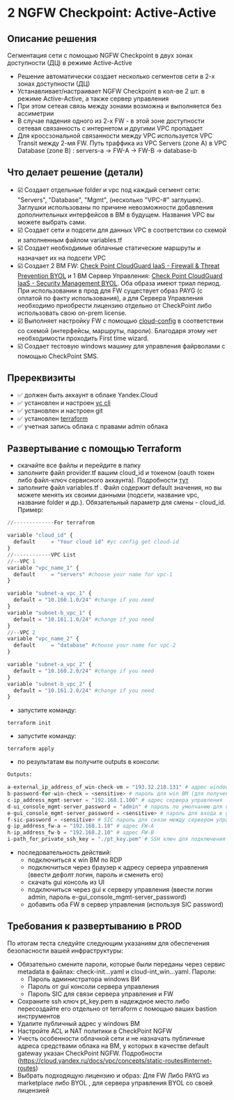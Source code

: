 # 2 NGFW Checkpoint: Active-Active



## Описание решения
Сегментация сети с помощью NGFW Checkpoint в двух зонах доступности (ДЦ) в режиме Active-Active

- Решение автоматически создает несколько сегментов сети в 2-х зонах доступности (ДЦ)
- Устанавливает/настраивает NGFW Checkpoint в кол-ве 2 шт. в режиме Active-Active, а также сервер управления
- При этом сетеая связь между зонами возможна и выполняется без ассиметрии
- В случае падения одного из 2-х FW - в этой зоне доступности сетевая связанность с интернетом и другими VPC пропадает
- Для кроссзональной связанности между VPC используется VPC Transit между 2-мя FW. Путь траффика из VPC Servers (zone A) в VPC Database (zone B) : servers-a -> FW-A -> FW-B -> database-b

## Что делает решение (детали)
- ☑️ Создает отдельные folder и vpc под каждый сегмент сети: "Servers", "Database", "Mgmt", (несколько "VPC-#" заглушек). Заглушки использованы по причине невозможности добавления дополнительных интерфейсов в ВМ в будущем. Названия VPC вы можете выбрать сами.
- ☑️ Создает сети и подсети для данных VPC в соответствии со схемой и заполненным файлом variables.tf
- ☑️ Создает необходимые облачные статические маршруты и назначает их на подсети VPC
- ☑️ Создает 2 ВМ FW: [Check Point CloudGuard IaaS - Firewall & Threat Prevention BYOL](https://cloud.yandex.ru/marketplace/products/f2eb527bqp4f4ksht2af) и 1 ВМ Сервер Управления: [Check Point CloudGuard IaaS - Security Management BYOL](https://cloud.yandex.ru/marketplace/products/f2e1si2qna6s0q01eda0). Оба образа имеют триал период. При использовании в прод для FW существует образ PAYG (с оплатой по факту использования), а для Сервера Управления необходимо приобрести лицензию отдельно от CheckPoint либо использовать свою on-prem license.
- ☑️ Выполняет настройку FW с помощью [cloud-config](https://supportcenter.checkpoint.com/supportcenter/portal?eventSubmit_doGoviewsolutiondetails=&solutionid=sk165476) в соответствии со схемой (интерфейсы, маршруты, пароли). Благодаря этому нет необходимости проходить First time wizard.
- ☑️ Создает тестовую  windows машину для управления файрволами с помощью CheckPoint SMS.

## Пререквизиты
- :white_check_mark: должен быть аккаунт в облаке Yandex.Cloud
- :white_check_mark: установлен и настроен [yc cli](https://cloud.yandex.ru/docs/cli/quickstart)
- :white_check_mark: установлен и настроен git
- :white_check_mark: установлен [terraform](https://www.terraform.io/downloads.html)
- :white_check_mark: учетная запись облака с правами admin облака

## Развертывание с помощью Terraform
- скачайте все файлы и перейдите в папку
- заполните файл provider.tf вашим cloud_id и токеном (oauth токен либо файл-ключ сервисного аккаунта). Подробности [тут](https://registry.terraform.io/providers/yandex-cloud/yandex/latest/docs)
- заполните файл variables.tf . Файл содержит default значения, но вы можете менять их своими данными (подсети, название vpc, название folder и др.). Обязательный параметр для смены - cloud_id. Пример:
```Python
//-------------For terrafrom

variable "cloud_id" {
  default     = "Your cloud id" #yc config get cloud-id
}
//------------VPC List
//--VPC 1
variable "vpc_name_1" {
  default     = "servers" #choose your name for vpc-1
}

variable "subnet-a_vpc_1" {
  default = "10.160.1.0/24" #change if you need
}
variable "subnet-b_vpc_1" {
  default = "10.161.1.0/24" #change if you need
}
//--VPC 2
variable "vpc_name_2" {
  default     = "database" #choose your name for vpc-2
}

variable "subnet-a_vpc_2" {
  default = "10.160.2.0/24" #change if you need
}
variable "subnet-b_vpc_2" {
  default = "10.161.2.0/24" #change if you need
}
```

- запустите команду:
```
terraform init
``` 
- запустите команду:
```
terraform apply
``` 

- по результатам вы получите outputs в консоли:

```Python
Outputs:

a-external_ip_address_of_win-check-vm = "193.32.218.131" # адрес windows ВМ для управления (зайдите скачайте через ui сервера управления gui консоль)
b-password-for-win-check = <sensitive> # пароль для win ВМ (для получения выполните "terraform output b-password-for-win-check")
c-ip_address_mgmt-server = "192.168.1.100" # адрес сервера управления
d-ui_console_mgmt-server_password = "admin" # пароль по умолчанию для ui сервера управления
e-gui_console_mgmt-server_password = <sensitive> # пароль для входа в gui консоль сервера управления ("terraform output e-gui_console_mgmt-server_password")
f-sic-password = <sensitive> # SIC пароль для связи между сервером управления и FW ("terraform output f-sic-password")
g-ip_address_fw-a = "192.168.1.10" # адрес FW-A
h-ip_address_fw-b = "192.168.2.10" # адрес FW-B
i-path_for_private_ssh_key = "./pt_key.pem" # SSH ключ для подключения к Checkpoint ВМ
``` 
- последовательность действий:
    - подключиться к win ВМ по RDP
    - подключиться через браузер к адресу сервера управления (ввести дефолт логин, пароль и сменить его)
    - скачать gui консоль из UI
    - подключиться через gui к серверу управления (ввести логин admin, пароль e-gui_console_mgmt-server_password)
    - добавить оба FW в сервер управления (используя SIC password)

## Требования к развертыванию в PROD 
По итогам теста следуйте следующим указаниям для обеспечения безопасности вашей инфраструктуры:
- Обязательно смените пароли, которые были переданы через сервис metadata в файлах: check-init...yaml и cloud-int_win...yaml. Пароли:
    - Пароль администратора windows ВИ
    - Пароль от gui консоли сервера управления
    - Пароль SIC для связи сервера управления и FW
- Сохраните ssh ключ pt_key.pem в надеждное место либо пересоздайте его отдельно от terraform с помощью ваших bastion инструментов
- Удалите публичный адрес у windows ВМ
- Настройте ACL и NAT политики в CheckPoint NGFW
- Учесть особенности облачной сети и не назначать публичные адреса средствами облака на ВМ, у которых в качестве default gateway указан CheckPoint NGFW. Подробности (https://cloud.yandex.ru/docs/vpc/concepts/static-routes#internet-routes)
- Выбрать подходящую лицензию и образ: Для FW Либо PAYG из marketplace либо BYOL , для сервера управления BYOL со своей лицензией
